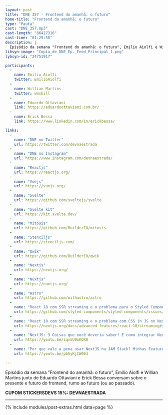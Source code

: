 ```yaml
---
layout: post
title: "DNE 357 - Frontend do amanhã: o futuro"
home-title: "Frontend do amanhã: o futuro"
type: "Pauta"
cast: "DNE_357.mp3"
cast-length: "86427316"
cast-time: "01:29:58"
description: |
  Episódio da semana "Frontend do amanhã: o futuro", Emilio Aiolfi e Willian Martins junto de Eduardo Ottaviani e Erick Bessa conversam sobre o presente e futuro do frontend, rumo ao futuro (ou ao passado).
libsyn-image: "Copia_de_DNE_Ep._Feed_Principal_1.png"
lybsyn-id: "24751917"

participants:
  -
    name: Emilio Aiolfi
    twitter: EmilioAiolfi
  -
    name: Willian Martins
    twitter: wmsbill
  -
    name: Eduardo Ottaviani
    link: https://eduardoottaviani.com.br/
  -
    name: Erick Bessa
    link: https://www.linkedin.com/in/erickbessa/

links:
  -
    name: "DNE no Twitter"
    url: https://twitter.com/devnaestrada
  -
    name: "DNE no Instagram"
    url: https://www.instagram.com/devnaestrada/
  -
    name: "Reactjs"
    url: https://reactjs.org/
  -
    name: "Vuejs"
    url: https://vuejs.org/
  -
    name: "Svelte"
    url: https://github.com/sveltejs/svelte
  -
    name: "Svelte kit"
    url: https://kit.svelte.dev/
  -
    name: "Mitosis"
    url: https://github.com/BuilderIO/mitosis
  -
    name: "Stenciljs"
    url: https://stenciljs.com/
  -
    name: "Qwik"
    url: https://github.com/BuilderIO/qwik
  -
    name: "Nextjs"
    url: https://nextjs.org/
  -
    name: "Nuxtjs"
    url: https://nuxtjs.org/
  -
    name: "Astro"
    url: https://github.com/withastro/astro
  -
    name: "React 18 com SSR streaming e o problema para o Styled Component"
    url: https://github.com/styled-components/styled-components/issues/3658
  -
    name: "React 18 com SSR streaming e o problema com CSS in JS no NextJS"
    url: https://nextjs.org/docs/advanced-features/react-18/streaming#styling
  -
    name: "NextJS: 3 Coisas que você deveria saber! E como integrar NextJS com qualquer coisa"
    url: https://youtu.be/iqv5U0oKQX8
  -
    name: "Por que vale a pena usar NextJS na JAM Stack? Minhas Features favoritas #MergulhoNextJS"
    url: https://youtu.be/pb5yKjCW004

---
```


Episódio da semana "Frontend do amanhã: o futuro", Emilio Aiolfi e Willian Martins junto de Eduardo Ottaviani e Erick Bessa conversam sobre o presente e futuro do frontend, rumo ao futuro (ou ao passado).

<strong>CUPOM STICKERSDEVS 15%: DEVNAESTRADA</strong>

---

{% include modules/post-extras.html data=page %}

